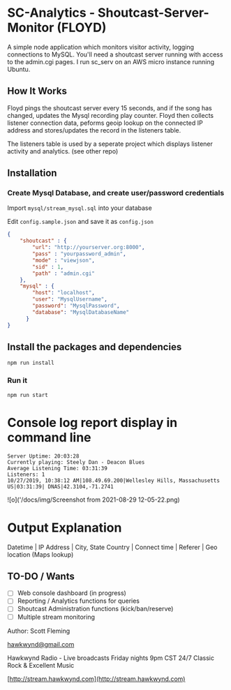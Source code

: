 # SC-Analytics - Shoutcast-Server-Monitor (FLOYD)
A simple node application which monitors visitor activity, logging connections to MySQL.
You'll need a shoutcast server running with access to the admin.cgi pages. I run sc_serv on an AWS micro instance running Ubuntu. 

## How It Works
Floyd pings the shoutcast server every 15 seconds, and if the song has changed, updates the Mysql recording play counter.
Floyd then collects listener connection data, peforms geoip lookup on the connected IP address and stores/updates the record in the listeners table. 

The listeners table is used by a seperate project which displays listener activity and analytics. (see other repo)


## Installation

### Create Mysql Database, and create user/password credentials
Import `mysql/stream_mysql.sql` into your database

Edit `config.sample.json` and save it as `config.json`

```json
{
    "shoutcast" : {
        "url": "http://yourserver.org:8000",
        "pass" : "yourpassword_admin",
        "mode" : "viewjson",
        "sid" : 1,
        "path" : "admin.cgi"
    },
    "mysql" : {
        "host": "localhost",
        "user": "MysqlUsername",
        "password": "MysqlPassword",
        "database": "MysqlDatabaseName"
      } 
}
```


## Install the packages and dependencies
`npm run install`

### Run it
`npm run start` 

# Console log report display in command line
```
Server Uptime: 20:03:28
Currently playing: Steely Dan - Deacon Blues
Average Listening Time: 03:31:39
Listeners: 1
10/27/2019, 10:38:12 AM|108.49.69.200|Wellesley Hills, Massachusetts US|03:31:39| DNAS|42.3104,-71.2741
```

![o]('/docs/img/Screenshot from 2021-08-29 12-05-22.png)


# Output Explanation    
Datetime | IP Address | City, State Country | Connect time | Referer | Geo location (Maps lookup)


## TO-DO / Wants
- [ ] Web console dashboard (in progress)
- [ ] Reporting / Analytics functions for queries
- [ ] Shoutcast Administration functions (kick/ban/reserve)
- [ ] Multiple stream monitoring

Author: Scott Fleming

[hawkwynd@gmail.com](mailto:hawkwynd@gmail.com)

Hawkwynd Radio - Live broadcasts Friday nights 9pm CST 24/7 Classic Rock & Excellent Music

[http://stream.hawkwynd.com](http://stream.hawkwynd.com)